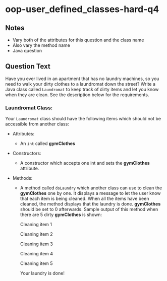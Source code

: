 # oop-user_defined_classes-hard-q4

## Notes

- Vary both of the attributes for this question and the class name
- Also vary the method name
- Java question

## Question Text

Have you ever lived in an apartment that has no laundry machines, so you need to walk your dirty clothes to a laundromat
down the street? Write a Java class called `Laundromat` to keep track of dirty items and let you know when they are 
clean. See the description below for the requirements.

### Laundromat Class:

Your `Laundromat` class should have the following items which should not be accessible from another class:

- Attributes:
    - An `int` called **gymClothes**

- Constructors:
    - A constructor which accepts one int and sets the **gymClothes** attribute.

- Methods:
    - A method called `doLaundry` which another class can use to clean the **gymClothes** one by one. It displays a 
      message to let the user know that each item is being cleaned. When all the items have been cleaned, the method 
      displays that the laundry is done. **gymClothes** should be set to 0 afterwards. Sample output of this method when 
      there are 5 dirty **gymClothes** is shown:

      Cleaning item 1
  
      Cleaning item 2
  
      Cleaning item 3
  
      Cleaning item 4
  
      Cleaning item 5
  
      Your laundry is done!
